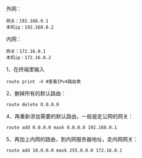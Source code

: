 外网：

```
网关：192.168.0.1
本机ip：192.168.0.2
```

内网：

```
网关：172.16.0.1
本机ip：172.16.0.2
```

 

1、在终端里输入 

```
route print -4 #查看IPv4路由表
```

2、删掉所有的默认路由：

```
route delete 0.0.0.0
```

4、再重新添加需要的默认路由，一般是走公网的网关：

 

```
route add 0.0.0.0 mask 0.0.0.0 192.168.0.1
```

 

5、再加上内网的路由，到内网服务器地址，走内网网关：

```
route add 10.0.0.0 mask 255.0.0.0 172.16.0.1
```